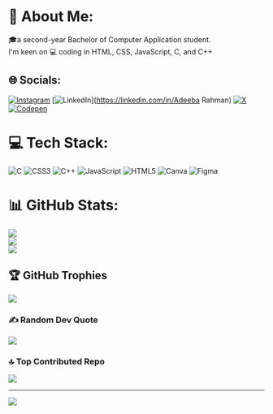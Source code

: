 # 💫 About Me:
🎓a second-year Bachelor of Computer Application student.<br>I'm keen on 💻 coding in HTML, CSS, JavaScript, C, and C++


## 🌐 Socials:
[![Instagram](https://img.shields.io/badge/Instagram-%23E4405F.svg?logo=Instagram&logoColor=white)](https://instagram.com/adeeba_zzz) [![LinkedIn](https://img.shields.io/badge/LinkedIn-%230077B5.svg?logo=linkedin&logoColor=white)](https://linkedin.com/in/Adeeba Rahman) [![X](https://img.shields.io/badge/X-black.svg?logo=X&logoColor=white)](https://x.com/@Adeeba_Rahman_) [![Codepen](https://img.shields.io/badge/Codepen-000000?style=for-the-badge&logo=codepen&logoColor=white)](https://codepen.io/@Adeeba-Rahman) 

# 💻 Tech Stack:
![C](https://img.shields.io/badge/c-%2300599C.svg?style=for-the-badge&logo=c&logoColor=white) ![CSS3](https://img.shields.io/badge/css3-%231572B6.svg?style=for-the-badge&logo=css3&logoColor=white) ![C++](https://img.shields.io/badge/c++-%2300599C.svg?style=for-the-badge&logo=c%2B%2B&logoColor=white) ![JavaScript](https://img.shields.io/badge/javascript-%23323330.svg?style=for-the-badge&logo=javascript&logoColor=%23F7DF1E) ![HTML5](https://img.shields.io/badge/html5-%23E34F26.svg?style=for-the-badge&logo=html5&logoColor=white) ![Canva](https://img.shields.io/badge/Canva-%2300C4CC.svg?style=for-the-badge&logo=Canva&logoColor=white) ![Figma](https://img.shields.io/badge/figma-%23F24E1E.svg?style=for-the-badge&logo=figma&logoColor=white)
# 📊 GitHub Stats:
![](https://github-readme-stats.vercel.app/api?username=adeebarahman238&theme=dark&hide_border=true&include_all_commits=true&count_private=false)<br/>
![](https://github-readme-streak-stats.herokuapp.com/?user=adeebarahman238&theme=dark&hide_border=true)<br/>
![](https://github-readme-stats.vercel.app/api/top-langs/?username=adeebarahman238&theme=dark&hide_border=true&include_all_commits=true&count_private=false&layout=compact)

## 🏆 GitHub Trophies
![](https://github-profile-trophy.vercel.app/?username=adeebarahman238&theme=merko&no-frame=true&no-bg=true&margin-w=4)

### ✍️ Random Dev Quote
![](https://quotes-github-readme.vercel.app/api?type=horizontal&theme=dark)

### 🔝 Top Contributed Repo
![](https://github-contributor-stats.vercel.app/api?username=adeebarahman238&limit=5&theme=dark&combine_all_yearly_contributions=true)

---
[![](https://visitcount.itsvg.in/api?id=adeebarahman238&icon=0&color=0)](https://visitcount.itsvg.in)

<!-- Proudly created with GPRM ( https://gprm.itsvg.in ) -->
